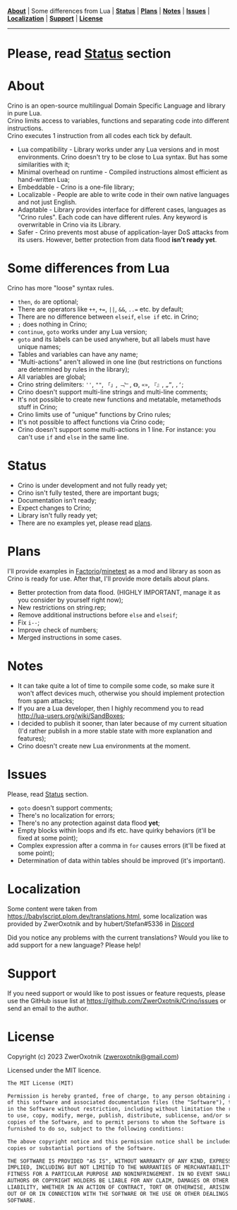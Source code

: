 **[About](#about)** |
Some differences from Lua |
**[Status](#status)** |
**[Plans](#plans)** |
**[Notes](#notes)** |
**[Issues](#issues)** |
**[Localization](#localization)** |
**[Support](#support)** |
**[License](#license)**

---

# Please, read [Status](#status) section

# About

Crino is an open-source multilingual Domain Specific Language and library in pure Lua.\
Crino limits access to variables, functions and separating code into different instructions.\
Crino executes 1 instruction from all codes each tick by default.

* Lua compatibility - Library works under any Lua versions and in most environments. Crino doesn't try to be close to Lua syntax. But has some similarities with it;
* Minimal overhead on runtime - Compiled instructions almost efficient as hand-written Lua;
* Embeddable - Crino is a one-file library;
* Localizable - People are able to write code in their own native languages and not just English.
* Adaptable - Library provides interface for different cases, languages as "Crino rules". Each code can have different rules. Any keyword is overwritable in Crino via its Library.
* Safer - Crino prevents most abuse of application-layer DoS attacks from its users. However, better protection from data flood **isn't ready yet**.

# Some differences from Lua

Crino has more "loose" syntax rules.

* `then`, `do` are optional;
* There are operators like `++`, `+=`, `||`, `&&`, `..=` etc. by default;
* There are no difference between `elseif`, `else if` etc. in Crino;
* `;` does nothing in Crino;
* `continue`, `goto` works under any Lua version;
* `goto` and its labels can be used anywhere, but all labels must have unique names;
* Tables and variables can have any name;
* "Multi-actions" aren't allowed in one line (but restrictions on functions are determined by rules in the library);
* All variables are global;
* Crino string delimiters: `''`, `""`, `「」`, `﹁﹂`, `《》`, `«»`, `『』`, `„”`, `‚‘`;
* Crino doesn't support multi-line strings and multi-line comments;
* It's not possible to create new functions and metatable, metamethods stuff in Crino;
* Crino limits use of "unique" functions by Crino rules;
* It's not possible to affect functions via Crino code;
* Crino doesn't support some multi-actions in 1 line. For instance: you can't use `if` and `else` in the same line.

# Status

* Crino is under development and not fully ready yet;
* Crino isn't fully tested, there are important bugs;
* Documentation isn't ready;
* Expect changes to Crino;
* Library isn't fully ready yet;
* There are no examples yet, please read [plans](#plans).

# Plans

I'll provide examples in [Factorio](https://factorio.com/)/[minetest](https://www.minetest.net/) as a mod and library as soon as Crino is ready for use. After that, I'll provide more details about plans.

* Better protection from data flood. (HIGHLY IMPORTANT, manage it as you consider by yourself right now);
* New restrictions on string.rep;
* Remove additional instructions before `else` and `elseif`;
* Fix `i--`;
* Improve check of numbers;
* Merged instructions in some cases.

# Notes

* It can take quite a lot of time to compile some code, so make sure it won't affect devices much, otherwise you should implement protection from spam attacks;
* If you are a Lua developer, then I highly recommend you to read http://lua-users.org/wiki/SandBoxes;
* I decided to publish it sooner, than later because of my current situation (I'd rather publish in a more stable state with more explanation and features);
* Crino doesn't create new Lua environments at the moment.

# Issues

Please, read [Status](#status) section.

* `goto` doesn't support comments;
* There's no localization for errors;
* There's no any protection against data flood **yet**;
* Empty blocks within loops and ifs etc. have quirky behaviors (it'll be fixed at some point);
* Complex expression after a comma in `for` causes errors (it'll be fixed at some point);
* Determination of data within tables should be improved (it's important).

# Localization

Some content were taken from https://babylscript.plom.dev/translations.html, some localization was provided by ZwerOxotnik and by hubert/Stefan#5336 in [Discord](https://discord.com/)

Did you notice any problems with the current translations? Would you like to add support for a new language? Please help!

# Support

If you need support or would like to post issues or feature requests, please use the GitHub issue list at https://github.com/ZwerOxotnik/Crino/issues or send an email to the author.

# License

Copyright (c) 2023 ZwerOxotnik (<zweroxotnik@gmail.com>)

Licensed under the MIT licence.

```txt
The MIT License (MIT)

Permission is hereby granted, free of charge, to any person obtaining a copy
of this software and associated documentation files (the "Software"), to deal
in the Software without restriction, including without limitation the rights
to use, copy, modify, merge, publish, distribute, sublicense, and/or sell
copies of the Software, and to permit persons to whom the Software is
furnished to do so, subject to the following conditions:

The above copyright notice and this permission notice shall be included in all
copies or substantial portions of the Software.

THE SOFTWARE IS PROVIDED "AS IS", WITHOUT WARRANTY OF ANY KIND, EXPRESS OR
IMPLIED, INCLUDING BUT NOT LIMITED TO THE WARRANTIES OF MERCHANTABILITY,
FITNESS FOR A PARTICULAR PURPOSE AND NONINFRINGEMENT. IN NO EVENT SHALL THE
AUTHORS OR COPYRIGHT HOLDERS BE LIABLE FOR ANY CLAIM, DAMAGES OR OTHER
LIABILITY, WHETHER IN AN ACTION OF CONTRACT, TORT OR OTHERWISE, ARISING FROM,
OUT OF OR IN CONNECTION WITH THE SOFTWARE OR THE USE OR OTHER DEALINGS IN THE
SOFTWARE.
```

